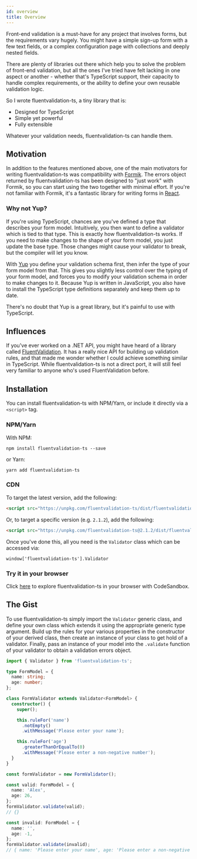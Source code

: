 ```yaml
---
id: overview
title: Overview
---
```


Front-end validation is a must-have for any project that involves forms, but the requirements vary hugely. You might have a simple sign-up form with a few text fields, or a complex configuration page with collections and deeply nested fields.

There are plenty of libraries out there which help you to solve the problem of front-end validation, but all the ones I've tried have felt lacking in one aspect or another - whether that's TypeScript support, their capacity to handle complex requirements, or the ability to define your own reusable validation logic.

So I wrote fluentvalidation-ts, a tiny library that is:

- Designed for TypeScript
- Simple yet powerful
- Fully extensible

Whatever your validation needs, fluentvalidation-ts can handle them.

## Motivation

In addition to the features mentioned above, one of the main motivators for writing fluentvalidation-ts was compatibility with [Formik](https://jaredpalmer.com/formik/). The errors object returned by fluentvalidation-ts has been designed to "just work" with Formik, so you can start using the two together with minimal effort. If you're not familiar with Formik, it's a fantastic library for writing forms in [React](https://reactjs.org/).

### Why not Yup?

If you're using TypeScript, chances are you've defined a type that describes your form model. Intuitively, you then want to define a validator which is tied to that type. This is exactly how fluentvalidation-ts works. If you need to make changes to the shape of your form model, you just update the base type. Those changes might cause your validator to break, but the compiler will let you know.

With [Yup](https://github.com/jquense/yup#typescript-support) you define your validation schema first, then infer the type of your form model from that. This gives you slightly less control over the typing of your form model, and forces you to modify your validation schema in order to make changes to it. Because Yup is written in JavaScript, you also have to install the TypeScript type definitions separately and keep them up to date.

There's no doubt that Yup is a great library, but it's painful to use with TypeScript.

## Influences

If you've ever worked on a .NET API, you might have heard of a library called [FluentValidation](https://fluentvalidation.net/). It has a really nice API for building up validation rules, and that made me wonder whether I could achieve something similar in TypeScript. While fluentvalidation-ts is not a direct port, it will still feel very familiar to anyone who's used FluentValidation before.

## Installation

You can install fluentvalidation-ts with NPM/Yarn, or include it directly via a `<script>` tag.

### NPM/Yarn

With NPM:

```
npm install fluentvalidation-ts --save
```

or Yarn:

```
yarn add fluentvalidation-ts
```

### CDN

To target the latest version, add the following:

```html
<script src="https://unpkg.com/fluentvalidation-ts/dist/fluentvalidation-ts.umd.production.min.js"></script>
```

Or, to target a specific version (e.g. `2.1.2`), add the following:

```html
<script src="https://unpkg.com/fluentvalidation-ts@2.1.2/dist/fluentvalidation-ts.umd.production.min.js"></script>
```

Once you've done this, all you need is the `Validator` class which can be accessed via:

```
window['fluentvalidation-ts'].Validator
```

### Try it in your browser

Click [here](https://codesandbox.io/embed/the-gist-fluentvalidation-ts212-p632d?fontsize=14&hidenavigation=1&theme=dark) to explore fluentvalidation-ts in your browser with CodeSandbox.

## The Gist

To use fluentvalidation-ts simply import the `Validator` generic class, and define your own class which extends it using the appropriate generic type argument. Build up the rules for your various properties in the constructor of your derived class, then create an instance of your class to get hold of a validator. Finally, pass an instance of your model into the `.validate` function of your validator to obtain a validation errors object.

```typescript
import { Validator } from 'fluentvalidation-ts';

type FormModel = {
  name: string;
  age: number;
};

class FormValidator extends Validator<FormModel> {
  constructor() {
    super();

    this.ruleFor('name')
      .notEmpty()
      .withMessage('Please enter your name');

    this.ruleFor('age')
      .greaterThanOrEqualTo(0)
      .withMessage('Please enter a non-negative number');
  }
}

const formValidator = new FormValidator();

const valid: FormModel = {
  name: 'Alex',
  age: 26,
};
formValidator.validate(valid);
// {}

const invalid: FormModel = {
  name: '',
  age: -1,
};
formValidator.validate(invalid);
// { name: 'Please enter your name', age: 'Please enter a non-negative number' }
```
